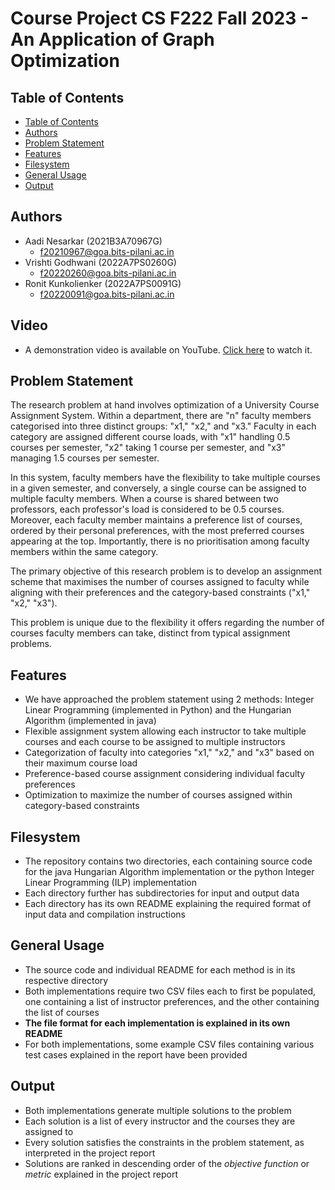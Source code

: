 # Course Project CS F222 Fall 2023 - An Application of Graph Optimization
## Table of Contents

- [Table of Contents](#table-of-contents)
- [Authors](#authors)
- [Problem Statement](#problem-statement)
- [Features](#features)
- [Filesystem](#filesystem)
- [General Usage](#general-usage)
- [Output](#output)

## Authors
* Aadi Nesarkar (2021B3A70967G)
    * f20210967@goa.bits-pilani.ac.in
* Vrishti Godhwani (2022A7PS0260G)
    * f20220260@goa.bits-pilani.ac.in
* Ronit Kunkolienker (2022A7PS0091G)
    * f20220091@goa.bits-pilani.ac.in

## Video
* A demonstration video is available on YouTube. [Click here](https://youtu.be/BTjz53S0O6I) to watch it.

## Problem Statement

The research problem at hand involves optimization of a University Course Assignment System. Within a department, there are "n" faculty members categorised into three distinct groups: "x1," "x2," and "x3." Faculty in each category are assigned different course loads, with "x1" handling 0.5 courses per semester, "x2" taking 1 course per semester, and "x3" managing 1.5 courses per semester.

In this system, faculty members have the flexibility to take multiple courses in a given semester, and conversely, a single course can be assigned to multiple faculty members. When a course is shared between two professors, each professor's load is considered to be 0.5 courses. Moreover, each faculty member maintains a preference list of courses, ordered by their personal preferences, with the most preferred courses appearing at the top. Importantly, there is no prioritisation among faculty members within the same category.

The primary objective of this research problem is to develop an assignment scheme that maximises the number of courses assigned to faculty while aligning with their preferences and the category-based constraints ("x1," "x2," "x3").

This problem is unique due to the flexibility it offers regarding the number of courses faculty members can take, distinct from typical assignment problems.

## Features
- We have approached the problem statement using 2 methods: Integer Linear Programming (implemented in Python) and the Hungarian Algorithm (implemented in java)
- Flexible assignment system allowing each instructor to take multiple courses and each course to be assigned to multiple instructors
- Categorization of faculty into categories "x1," "x2," and "x3" based on their maximum course load
- Preference-based course assignment considering individual faculty preferences
- Optimization to maximize the number of courses assigned within category-based constraints

## Filesystem
* The repository contains two directories, each containing source code for the java Hungarian Algorithm implementation or the python Integer Linear Programming (ILP) implementation
* Each directory further has subdirectories for input and output data
* Each directory has its own README explaining the required format of input data and compilation instructions

## General Usage
* The source code and individual README for each method is in its respective directory
* Both implementations require two CSV files each to first be populated, one containing a list of instructor preferences, and the other containing the list of courses
* **The file format for each implementation is explained in its own README**
* For both implementations, some example CSV files containing various test cases explained in the report have been provided

## Output
* Both implementations generate multiple solutions to the problem
* Each solution is a list of every instructor and the courses they are assigned to
* Every solution satisfies the constraints in the problem statement, as interpreted in the project report
* Solutions are ranked in descending order of the _objective function_ or _metric_ explained in the project report